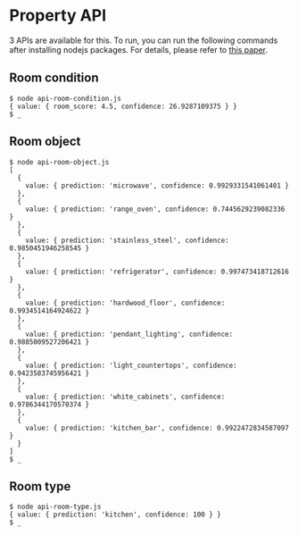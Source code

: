 # Property API

3 APIs are available for this. To run, you can run the following commands after installing nodejs packages. For details, please refer to [this paper](https://paper.dropbox.com/doc/Lightspeed-Room-Model-API--BuQtTkz7w16AJysxWj9KDjfjAg-cwxxllIQ04izfX9OPHgos).


## Room condition
```
$ node api-room-condition.js
{ value: { room_score: 4.5, confidence: 26.9287109375 } }
$ _
```

## Room object
```
$ node api-room-object.js
[
  {
    value: { prediction: 'microwave', confidence: 0.9929331541061401 }
  },
  {
    value: { prediction: 'range_oven', confidence: 0.7445629239082336 }
  },
  {
    value: { prediction: 'stainless_steel', confidence: 0.9850451946258545 }
  },
  {
    value: { prediction: 'refrigerator', confidence: 0.997473418712616 }
  },
  {
    value: { prediction: 'hardwood_floor', confidence: 0.9934514164924622 }
  },
  {
    value: { prediction: 'pendant_lighting', confidence: 0.9885009527206421 }
  },
  {
    value: { prediction: 'light_countertops', confidence: 0.9423583745956421 }
  },
  {
    value: { prediction: 'white_cabinets', confidence: 0.9786344170570374 }
  },
  {
    value: { prediction: 'kitchen_bar', confidence: 0.9922472834587097 }
  }
]
$ _
```

## Room type
```
$ node api-room-type.js
{ value: { prediction: 'kitchen', confidence: 100 } }
$ _
```

